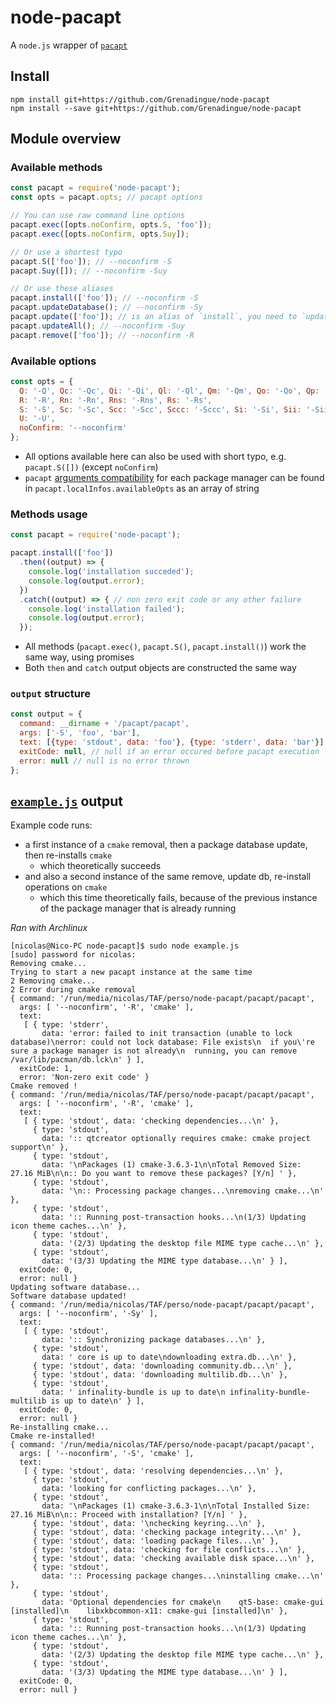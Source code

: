 # node-pacapt
A `node.js` wrapper of [`pacapt`](https://github.com/icy/pacapt)

## Install
```
npm install git+https://github.com/Grenadingue/node-pacapt
npm install --save git+https://github.com/Grenadingue/node-pacapt
```

## Module overview
### Available methods
```js
const pacapt = require('node-pacapt');
const opts = pacapt.opts; // pacapt options

// You can use raw command line options
pacapt.exec([opts.noConfirm, opts.S, 'foo']);
pacapt.exec([opts.noConfirm, opts.Suy]);

// Or use a shortest typo
pacapt.S(['foo']); // --noconfirm -S
pacapt.Suy([]); // --noconfirm -Suy

// Or use these aliases
pacapt.install(['foo']); // --noconfirm -S
pacapt.updateDatabase(); // --noconfirm -Sy
pacapt.update(['foo']); // is an alias of `install`, you need to `updateDatabase` before using `update`
pacapt.updateAll(); // --noconfirm -Suy
pacapt.remove(['foo']); // --noconfirm -R
```

### Available options

```js
const opts = {
  Q: '-Q', Qc: '-Qc', Qi: '-Qi', Ql: '-Ql', Qm: '-Qm', Qo: '-Qo', Qp: '-Qp', Qs: '-Qs', Qu: '-Qu',
  R: '-R', Rn: '-Rn', Rns: '-Rns', Rs: '-Rs',
  S: '-S', Sc: '-Sc', Scc: '-Scc', Sccc: '-Sccc', Si: '-Si', Sii: '-Sii', Sl: '-Sl', Ss: '-Ss', Su: '-Su', Suy: '-Suy', Sw: '-Sw', Sy: '-Sy',
  U: '-U',
  noConfirm: '--noconfirm'
};
```

- All options available here can also be used with short typo, e.g. `pacapt.S([])` (except `noConfirm`)
- `pacapt` [arguments compatibility](https://github.com/icy/pacapt#implemented-operations) for each package manager can be found in `pacapt.localInfos.availableOpts` as an array of string

### Methods usage
```js
const pacapt = require('node-pacapt');

pacapt.install(['foo'])
  .then((output) => {
    console.log('installation succeded');
    console.log(output.error);
  })
  .catch((output) => { // non zero exit code or any other failure
    console.log('installation failed');
    console.log(output.error);
  });
```

- All methods (`pacapt.exec()`, `pacapt.S()`, `pacapt.install()`) work the same way, using promises
- Both `then` and `catch` output objects are constructed the same way

### `output` structure
``` js
const output = {
  command: __dirname + '/pacapt/pacapt',
  args: ['-S', 'foo', 'bar'],
  text: [{type: 'stdout', data: 'foo'}, {type: 'stderr', data: 'bar'}], // in chronological order
  exitCode: null, // null if an error occured before pacapt execution
  error: null // null is no error thrown
};
```

## [`example.js`](/example.js) output
Example code runs:
- a first instance of a `cmake` removal, then a package database update, then re-installs `cmake`
  - which theoretically succeeds
- and also a second instance of the same remove, update db, re-install operations on `cmake`
  - which this time theoretically fails, because of the previous instance of the package manager that is already running

*Ran with Archlinux*

```
[nicolas@Nico-PC node-pacapt]$ sudo node example.js 
[sudo] password for nicolas: 
Removing cmake...
Trying to start a new pacapt instance at the same time
2 Removing cmake...
2 Error during cmake removal
{ command: '/run/media/nicolas/TAF/perso/node-pacapt/pacapt/pacapt',
  args: [ '--noconfirm', '-R', 'cmake' ],
  text: 
   [ { type: 'stderr',
       data: 'error: failed to init transaction (unable to lock database)\nerror: could not lock database: File exists\n  if you\'re sure a package manager is not already\n  running, you can remove /var/lib/pacman/db.lck\n' } ],
  exitCode: 1,
  error: 'Non-zero exit code' }
Cmake removed !
{ command: '/run/media/nicolas/TAF/perso/node-pacapt/pacapt/pacapt',
  args: [ '--noconfirm', '-R', 'cmake' ],
  text: 
   [ { type: 'stdout', data: 'checking dependencies...\n' },
     { type: 'stdout',
       data: ':: qtcreator optionally requires cmake: cmake project support\n' },
     { type: 'stdout',
       data: '\nPackages (1) cmake-3.6.3-1\n\nTotal Removed Size:  27.16 MiB\n\n:: Do you want to remove these packages? [Y/n] ' },
     { type: 'stdout',
       data: '\n:: Processing package changes...\nremoving cmake...\n' },
     { type: 'stdout',
       data: ':: Running post-transaction hooks...\n(1/3) Updating icon theme caches...\n' },
     { type: 'stdout',
       data: '(2/3) Updating the desktop file MIME type cache...\n' },
     { type: 'stdout',
       data: '(3/3) Updating the MIME type database...\n' } ],
  exitCode: 0,
  error: null }
Updating software database...
Software database updated!
{ command: '/run/media/nicolas/TAF/perso/node-pacapt/pacapt/pacapt',
  args: [ '--noconfirm', '-Sy' ],
  text: 
   [ { type: 'stdout',
       data: ':: Synchronizing package databases...\n' },
     { type: 'stdout',
       data: ' core is up to date\ndownloading extra.db...\n' },
     { type: 'stdout', data: 'downloading community.db...\n' },
     { type: 'stdout', data: 'downloading multilib.db...\n' },
     { type: 'stdout',
       data: ' infinality-bundle is up to date\n infinality-bundle-multilib is up to date\n' } ],
  exitCode: 0,
  error: null }
Re-installing cmake...
Cmake re-installed!
{ command: '/run/media/nicolas/TAF/perso/node-pacapt/pacapt/pacapt',
  args: [ '--noconfirm', '-S', 'cmake' ],
  text: 
   [ { type: 'stdout', data: 'resolving dependencies...\n' },
     { type: 'stdout',
       data: 'looking for conflicting packages...\n' },
     { type: 'stdout',
       data: '\nPackages (1) cmake-3.6.3-1\n\nTotal Installed Size:  27.16 MiB\n\n:: Proceed with installation? [Y/n] ' },
     { type: 'stdout', data: '\nchecking keyring...\n' },
     { type: 'stdout', data: 'checking package integrity...\n' },
     { type: 'stdout', data: 'loading package files...\n' },
     { type: 'stdout', data: 'checking for file conflicts...\n' },
     { type: 'stdout', data: 'checking available disk space...\n' },
     { type: 'stdout',
       data: ':: Processing package changes...\ninstalling cmake...\n' },
     { type: 'stdout',
       data: 'Optional dependencies for cmake\n    qt5-base: cmake-gui [installed]\n    libxkbcommon-x11: cmake-gui [installed]\n' },
     { type: 'stdout',
       data: ':: Running post-transaction hooks...\n(1/3) Updating icon theme caches...\n' },
     { type: 'stdout',
       data: '(2/3) Updating the desktop file MIME type cache...\n' },
     { type: 'stdout',
       data: '(3/3) Updating the MIME type database...\n' } ],
  exitCode: 0,
  error: null }
```
